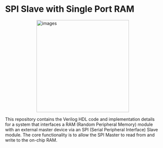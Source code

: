# SPI Slave with Single Port RAM

<img class="center" src="https://github.com/user-attachments/assets/7f525bb0-0297-4761-89ac-abb6bc53e180" alt="images" width="300" height="300" style="display: block; margin: 0 auto;">

This repository contains the Verilog HDL code and implementation details for a system that interfaces a RAM (Random Peripheral Memory) module with an external master device via an
SPI (Serial Peripheral Interface) Slave module. The core functionality is to allow the SPI Master to read from and write to the on-chip RAM.





